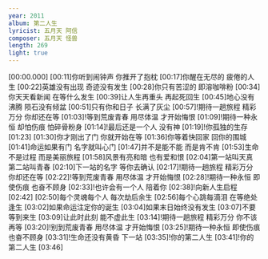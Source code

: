 ```yaml
---
year: 2011
album: 第二人生
lyricist: 五月天 阿信
composer: 五月天 怪兽
length: 269
light: true
---
```

[00:00.000]
[00:11]你听到闹钟声 你推开了抱枕
[00:17]你醒在无尽的 疲倦的人生
[00:22]英雄没有出现 奇迹没有发生
[00:28]你只有苦涩的 即溶咖啡粉
[00:34]你天天看新闻 在等什么发生
[00:39]让人生再重头 再起死回生
[00:45]地心没有沸腾 陨石没有倾盆
[00:51]只有你和日子 长满了灰尘
[00:57]!期待一趟旅程 精彩万分 你却还在等
[01:03]!等到荒废青春 用尽体温 才开始悔恨
[01:09]!期待一种永恒 却怕伤痕 怕碎骨粉身
[01:14]!最后还是一个人 没有神
[01:19]!你孤独的生存
[01:23]
[01:30]你才刚出了门 你就开始在等
[01:36]你等着快回家 回你的围城
[01:41]命运如果有门 名字就叫心门
[01:47]并不是能不能 而是肯不肯
[01:53]生命不是过程 而是美丽旅程
[01:58]风景有亮和暗 也有爱和恨
[02:04]第一站叫天真 第二站叫青春
[02:10]下一站的名字 等你去确认
[02:17]!期待一趟旅程 精彩万分 你却还在等
[02:22]!等到荒废青春 用尽体温 才开始悔恨
[02:28]!期待一种永恒 即使伤痕 也奋不顾身
[02:33]!也许会有一个人 陪着你
[02:38]!向新人生启程
[02:42]
[02:50]每个灵魂每个人 每次劫后余生
[02:56]每个心跳每滴泪 在等绝处逢生
[03:02]如果命运注定你的诞生
[03:04]如果末日始终没有发生
[03:07]不要等到来生
[03:09]让此时此刻 能不虚此生
[03:14]!期待一趟旅程 精彩万分 你不该再等
[03:20]!别到荒废青春 用尽体温 才开始悔恨
[03:25]!期待一种永恒 即使伤痕 也奋不顾身
[03:31]!生命还没有黄昏 下一站
[03:35]!你的第二人生
[03:41]!你的第二人生
[03:46]